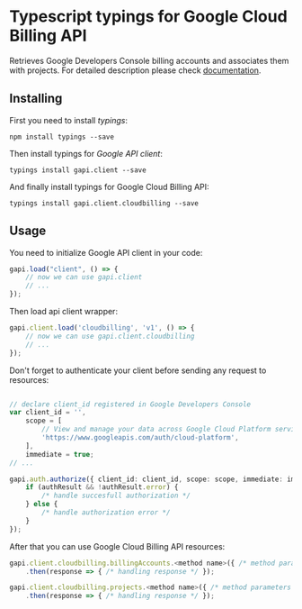 # Typescript typings for Google Cloud Billing API
Retrieves Google Developers Console billing accounts and associates them with projects.
For detailed description please check [documentation](https://cloud.google.com/billing/).

## Installing

First you need to install *typings*:
```
npm install typings --save 
```

Then install typings for *Google API client*:
```
typings install gapi.client --save 
```

And finally install typings for Google Cloud Billing API:
```
typings install gapi.client.cloudbilling --save 
```

## Usage

You need to initialize Google API client in your code:
```typescript
gapi.load("client", () => { 
    // now we can use gapi.client
    // ... 
});
```

Then load api client wrapper:
```typescript
gapi.client.load('cloudbilling', 'v1', () => {
    // now we can use gapi.client.cloudbilling
    // ... 
});
```

Don't forget to authenticate your client before sending any request to resources:
```typescript

// declare client_id registered in Google Developers Console
var client_id = '',
    scope = [     
        // View and manage your data across Google Cloud Platform services
        'https://www.googleapis.com/auth/cloud-platform',
    ],
    immediate = true;
// ...

gapi.auth.authorize({ client_id: client_id, scope: scope, immediate: immediate }, authResult => {
    if (authResult && !authResult.error) {
        /* handle succesfull authorization */
    } else {
        /* handle authorization error */
    }
});            
```

After that you can use Google Cloud Billing API resources:

```typescript
gapi.client.cloudbilling.billingAccounts.<method name>({ /* method parameters */ })
    .then(response => { /* handling response */ });

gapi.client.cloudbilling.projects.<method name>({ /* method parameters */ })
    .then(response => { /* handling response */ });
```